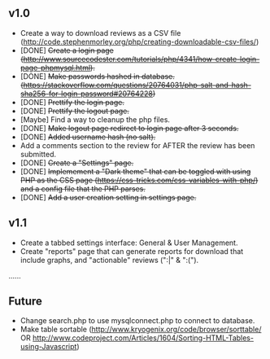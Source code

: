v1.0
----
 
 - Create a way to download reviews as a CSV file (http://code.stephenmorley.org/php/creating-downloadable-csv-files/)
 - [DONE] ~~Create a login page (http://www.sourcecodester.com/tutorials/php/4341/how-create-login-page-phpmysql.html).~~
 - [DONE] ~~Make passwords hashed in database. (https://stackoverflow.com/questions/20764031/php-salt-and-hash-sha256-for-login-password#20764228)~~
 - [DONE] ~~Prettify the login page.~~
 - [DONE] ~~Prettify the logout page.~~
 - [Maybe] Find a way to cleanup the php files.
 - [DONE] ~~Make logout page redirect to login page after 3 seconds.~~
 - [DONE] ~~Added username hash (no salt).~~
 - Add a comments section to the review for AFTER the review has been submitted.
 - [DONE] ~~Create a "Settings" page.~~
 - [DONE] ~~Implemement a "Dark theme" that can be toggled with using PHP as the CSS page (https://css-tricks.com/css-variables-with-php/) and a config file that the PHP parses.~~
 - [DONE] ~~Add a user creation setting in settings page.~~

v1.1
----

 - Create a tabbed settings interface: General & User Management.
 - Create "reports" page that can generate reports for download that include graphs, and "actionable" reviews (":|" & ":(").

......

Future
------
 
 - Change search.php to use mysqlconnect.php to connect to database.
 - Make table sortable (http://www.kryogenix.org/code/browser/sorttable/ OR http://www.codeproject.com/Articles/1604/Sorting-HTML-Tables-using-Javascript)
